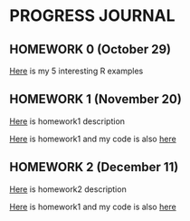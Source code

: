 # PROGRESS JOURNAL
## HOMEWORK 0 (October 29)

[Here](files/example_homework_0.html) is my 5 interesting R examples

## HOMEWORK 1 (November 20)
[Here](files/IE582_Fall20_Homework1.pdf) is homework1 description

[Here](files/IE582_HW1.html) is homework1 and my code is also [here](files/IE582_HW1.Rmd)

## HOMEWORK 2 (December 11)
[Here](files/IE582_Fall20_Homework2.pdf) is homework2 description

[Here](files/IE582_HW2.html) is homework1 and my code is also [here](files/IE582_HW2.Rmd)

